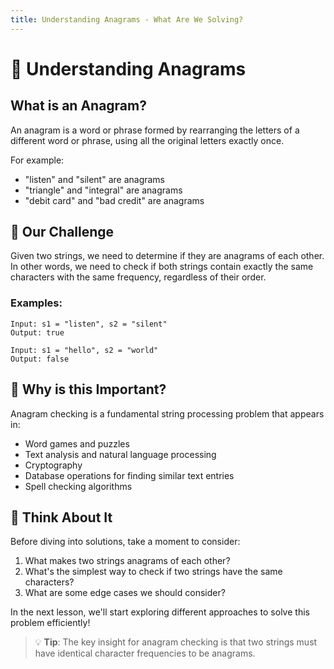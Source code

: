 ```yaml
---
title: Understanding Anagrams - What Are We Solving?
---
```


# 🧩 Understanding Anagrams

## What is an Anagram? 

An anagram is a word or phrase formed by rearranging the letters of a different word or phrase, using all the original letters exactly once. 

For example:
- "listen" and "silent" are anagrams
- "triangle" and "integral" are anagrams
- "debit card" and "bad credit" are anagrams

## 🎯 Our Challenge

Given two strings, we need to determine if they are anagrams of each other. In other words, we need to check if both strings contain exactly the same characters with the same frequency, regardless of their order.

### Examples:

```
Input: s1 = "listen", s2 = "silent"
Output: true
```

```
Input: s1 = "hello", s2 = "world"
Output: false
```

## 🤔 Why is this Important?

Anagram checking is a fundamental string processing problem that appears in:
- Word games and puzzles
- Text analysis and natural language processing
- Cryptography
- Database operations for finding similar text entries
- Spell checking algorithms

## 💭 Think About It

Before diving into solutions, take a moment to consider:

1. What makes two strings anagrams of each other?
2. What's the simplest way to check if two strings have the same characters?
3. What are some edge cases we should consider?

In the next lesson, we'll start exploring different approaches to solve this problem efficiently!

> 💡 **Tip**: The key insight for anagram checking is that two strings must have identical character frequencies to be anagrams. 